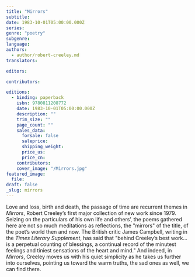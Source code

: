 ```yaml
---
title: "Mirrors"
subtitle:
date: 1983-10-01T05:00:00.000Z
series:
genre: "poetry"
subgenre:
language:
authors:
  - author/robert-creeley.md
translators:

editors:

contributors:

editions:
  - binding: paperback
    isbn: 9780811208772
    date: 1983-10-01T05:00:00.000Z
    description: ""
    trim_size: ""
    page_count: ""
    sales_data:
      forsale: false
      saleprice:
      shipping_weight:
      price_us:
      price_cn:
    contributors:
    cover_image: "/Mirrors.jpg"
featured_image:
  file:
draft: false
_slug: mirrors
---
```


Love and loss, birth and death, the passage of time are recurrent themes in _Mirrors_, Robert Creeley’s first major collection of new work since 1979. Seizing on the particulars of his own life and others’, the poems gathered here are not so much meditations as reflections, the "mirrors" of the title, of the poet’s world then and now. The British critic James Campbell, writing in the _Times Literary Supplement_, has said that "behind Creeley’s best work... is a perpetual counting of blessings, a continual record of the minutest feelings and tiniest sensations of the heart and mind." And indeed, in _Mirrors_, Creeley moves us with his quiet simplicity as he takes us further into ourselves, pointing us toward the warm truths, the sad ones as well, we can find there.

